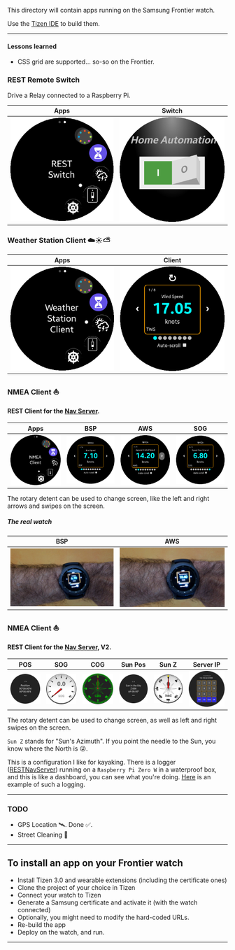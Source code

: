 This directory will contain apps running on the Samsung Frontier watch.

Use the [Tizen IDE](https://www.tizen.org/) to  build them.

-----------------------------------------------------------

#### Lessons learned
- CSS grid are supported... so-so on the Frontier.

### REST Remote Switch
Drive a Relay connected to a Raspberry Pi.

| Apps | Switch |
|:----:|:------:|
|![Apps](./docimg/RESTSwitch.01.png)|![AWS](./docimg/switch.01.png)|

### Weather Station Client ☁️☀️⛅

| Apps | Client |
|:----:|:------:|
|![Apps](./docimg/weather.station.01.png)|![Apps](./docimg/weather.station.02.png)|

### NMEA Client ⛵
#### <!-- WIP 🚧 --> REST Client for the [Nav Server](https://github.com/OlivierLD/raspberry-coffee/tree/master/RESTNavServer).

| Apps | BSP | AWS | SOG |
|:----:|:---:|:---:|:---:|
|![Apps](./docimg/nmea.client.01.png)|![BSP](./docimg/BSP.png)|![AWS](./docimg/AWS.png)|![SOG](./docimg/SOG.png)|

The rotary detent can be used to change screen, like the left and right arrows and swipes on the screen.

##### The real watch

| BSP  | AWS |
|:----:|:---:|
|![Apps](./docimg/watch.01.jpg)|![BSP](./docimg/watch.02.jpg)|


### NMEA Client ⛵
#### <!-- WIP 🚧 --> REST Client for the [Nav Server](https://github.com/OlivierLD/raspberry-coffee/tree/master/RESTNavServer), V2.

| POS | SOG | COG | Sun Pos | Sun Z | Server IP |
|:----:|:---:|:---:|:---:|:---:|:---:|
|![Apps](./docimg/trackv2.pos.png)|![BSP](./docimg/trackv2.sog.png)|![AWS](./docimg/trackv2.compass.png)|![SOG](./docimg/trackv2.sun.pos.png)|![SOG](./docimg/trackv2.sun.z.png)|![SOG](./docimg/trackv2.ip.png)|

The rotary detent can be used to change screen, as well as left and right swipes on the screen.

`Sun Z` stands for "Sun's Azimuth". If you point the needle to the Sun, you know where the North is 😜.

This is a configuration I like for kayaking. There is a logger ([RESTNavServer](https://github.com/OlivierLD/raspberry-coffee/tree/master/RESTNavServer)) running on a `Raspberry Pi Zero W` in a waterproof box, and this is like a dashboard,
you can see what you're doing. [Here](http://hocus-blogus.blogspot.com/2018/11/thanksgiving-kayaking-in-drakes-estero.html) is an example of such a logging.

---

### TODO
- GPS Location 🛰️. Done &#9989;.
- Street Cleaning 🚗

---

## To install an app on your Frontier watch
- Install Tizen 3.0 and wearable extensions (including the certificate ones)
- Clone the project of your choice in Tizen
- Connect your watch to Tizen
- Generate a Samsung certificate and activate it (with the watch connected)
- Optionally, you might need to modify the hard-coded URLs.
- Re-build the app
- Deploy on the watch, and run.

---
